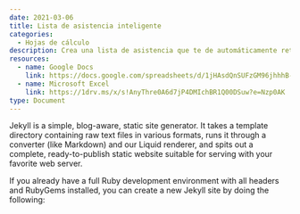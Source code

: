 ```yaml
---
date: 2021-03-06
title: Lista de asistencia inteligente
categories:
  - Hojas de cálculo
description: Crea una lista de asistencia que te de automáticamente retardos, faltas por retardo, porcentajes de asistencia, y comparativo de asistencia lograda contra asistencia total.
resources:
  - name: Google Docs
    link: https://docs.google.com/spreadsheets/d/1jHAsdQnSUFzGM96jhhhB-gCS4DP5z9qFA-RnZCRdG90/edit?usp=sharing
  - name: Microsoft Excel
    link: https://1drv.ms/x/s!AnyThre0A6d7jP4DMIchBR1Q00DSuw?e=Nzp0AK
type: Document
---
```

Jekyll is a simple, blog-aware, static site generator. It takes a template directory containing raw text files in various formats, runs it through a converter (like Markdown) and our Liquid renderer, and spits out a complete, ready-to-publish static website suitable for serving with your favorite web server.

If you already have a full Ruby development environment with all headers and RubyGems installed, you can create a new Jekyll site by doing the following:
